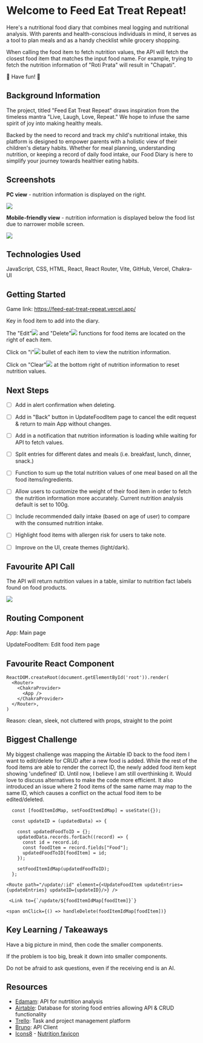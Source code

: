 # Welcome to Feed Eat Treat Repeat!

Here's a nutritional food diary that combines meal logging and nutritional analysis. With parents and health-conscious individuals in mind, it serves as a tool to plan meals and as a handy checklist while grocery shopping.

When calling the food item to fetch nutrition values, the API will fetch the closest food item that matches the input food name. For example, trying to fetch the nutrition information of "Roti Prata" will result in "Chapati".

:cherries: Have fun! :carrot:

## Background Information

The project, titled "Feed Eat Treat Repeat" draws inspiration from the timeless mantra "Live, Laugh, Love, Repeat." We hope to infuse the same spirit of joy into making healthy meals.

Backed by the need to record and track my child's nutritional intake, this platform is designed to empower parents with a holistic view of their children's dietary habits. Whether for meal planning, understanding nutrition, or keeping a record of daily food intake, our Food Diary is here to simplify your journey towards healthier eating habits.

## Screenshots

**PC view** - nutrition information is displayed on the right.

<img src="/Feed%20Eat%20Treat%20Repeat/public/pc_view.png">

**Mobile-friendly view** - nutrition information is displayed below the food list due to narrower mobile screen.

<img src="/Feed%20Eat%20Treat%20Repeat/public/mobile_view.png">

## Technologies Used

JavaScript, CSS, HTML, React, React Router, Vite, GitHub, Vercel, Chakra-UI

## Getting Started

Game link: https://feed-eat-treat-repeat.vercel.app/

Key in food item to add into the diary.

The "Edit"<img src="/Feed%20Eat%20Treat%20Repeat/public/edit.png"> and "Delete"<img src="/Feed%20Eat%20Treat%20Repeat/public/delete.png"> functions for food items are located on the right of each item.

Click on "i"<img src="/Feed%20Eat%20Treat%20Repeat/public/info.png"> bullet of each item to view the nutrition information.

Click on "Clear"<img src="/Feed%20Eat%20Treat%20Repeat/public/clear.png"> at the bottom right of nutrition information to reset nutrition values.

## Next Steps

- [ ] Add in alert confirmation when deleting.
- [ ] Add in "Back" button in UpdateFoodItem page to cancel the edit request & return to main App without changes.
- [ ] Add in a notification that nutrition information is loading while waiting for API to fetch values.
- [ ] Split entries for different dates and meals (i.e. breakfast, lunch, dinner, snack.)
- [ ] Function to sum up the total nutrition values of one meal based on all the food items/ingredients.
- [ ] Allow users to customize the weight of their food item in order to fetch the nutrition information more accurately. Current nutrition analysis default is set to 100g.
- [ ] Include recommended daily intake (based on age of user) to compare with the consumed nutrition intake.
- [ ] Highlight food items with allergen risk for users to take note.
- [ ] Improve on the UI, create themes (light/dark).


## Favourite API Call

The API will return nutrition values in a table, similar to nutrition fact labels found on food products.

<img src="/Feed%20Eat%20Treat%20Repeat/public/apireturn.png">

## Routing Component

App: Main page 

UpdateFoodItem: Edit food item page 

## Favourite React Component

```
ReactDOM.createRoot(document.getElementById('root')).render(
  <Router>
    <ChakraProvider>
      <App />
    </ChakraProvider>
  </Router>,
)
```

Reason: clean, sleek, not cluttered with props, straight to the point

## Biggest Challenge

My biggest challenge was mapping the Airtable ID back to the food item I want to edit/delete for CRUD after a new food is added. While the rest of the food items are able to render the correct ID, the newly added food item kept showing 'undefined' ID. Until now, I believe I am still overthinking it. Would love to discuss alternatives to make the code more efficient. It also introduced an issue where 2 food items of the same name may map to the same ID, which causes a conflict on the actual food item to be edited/deleted.

```
  const [foodItemIdMap, setFoodItemIdMap] = useState({});
```

```
  const updateID = (updatedData) => {

    const updatedFoodToID = {};
    updatedData.records.forEach((record) => {
      const id = record.id;
      const foodItem = record.fields["Food"];
      updatedFoodToID[foodItem] = id;
    });

    setFoodItemIdMap(updatedFoodToID);
  };
```

```
<Route path="/update/:id" element={<UpdateFoodItem updateEntries={updateEntries} updateID={updateID}/>} />
```

```
 <Link to={`/update/${foodItemIdMap[foodItem]}`} 
``` 

```
<span onClick={() => handleDelete(foodItemIdMap[foodItem])}
```

## Key Learning / Takeaways

Have a big picture in mind, then code the smaller components.

If the problem is too big, break it down into smaller components.

Do not be afraid to ask questions, even if the receiving end is an AI.

## Resources

- [Edamam](https://www.edamam.com/): API for nutrtition analysis
- [Airtable](https://airtable.com/app0oXVuGeHq2HRYJ/shrNAt1ACcjkQxAAg): Database for storing food entries allowing API & CRUD functionality
- [Trello](https://trello.com/invite/b/oB1SgKRV/ATTI3f5d94730f85d98434743a356613b6839038BC90/feed-eat-treat-repeat): Task and project management platform
- [Bruno](https://www.usebruno.com/): API Client
- [Icons8](https://icons8.com) - [Nutrition favicon](https://icons8.com/icon/104293/organic-food)